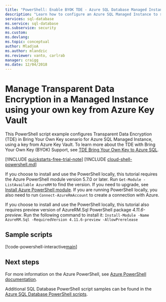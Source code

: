 ```yaml
---
title: "PowerShell: Enable BYOK TDE - Azure SQL Database Managed Instance | Microsoft Docs"
description: "Learn how to configure an Azure SQL Managed Instance to start using BYOK Transparent Data Encryption (TDE) for encryption-at-rest using PowerShell."
services: sql-database
ms.service: sql-database
ms.subservice: security
ms.custom: 
ms.devlang: 
ms.topic: conceptual
author: MladjoA
ms.author: mlandzic
ms.reviewer: vanto, carlrab
manager: craigg
ms.date: 12/04/2018
---
```


# Manage Transparent Data Encryption in a Managed Instance using your own key from Azure Key Vault

This PowerShell script example configures Transparent Data Encryption (TDE) in Bring Your Own Key scenario for Azure SQL Managed Instance, using a key from Azure Key Vault. To learn more about the TDE with Bring Your Own Key (BYOK) Support, see [TDE Bring Your Own Key to Azure SQL](../transparent-data-encryption-byok-azure-sql.md).

[!INCLUDE [quickstarts-free-trial-note](../../../includes/quickstarts-free-trial-note.md)]
[!INCLUDE [cloud-shell-powershell.md](../../../includes/cloud-shell-powershell.md)]

If you choose to install and use the PowerShell locally, this tutorial requires the Azure PowerShell module version 5.7.0 or later. Run `Get-Module -ListAvailable AzureRM` to find the version. If you need to upgrade, see [Install Azure PowerShell module](/powershell/azure/install-azurerm-ps). If you are running PowerShell locally, you also need to run `Connect-AzureRmAccount` to create a connection with Azure.

If you choose to install and use the PowerShell locally, this tutorial also requires preview version of AzureRM.Sql PowerShell package *4.11.6-preview*. Run the following command to install it: `Install-Module -Name AzureRM.Sql -RequiredVersion 4.11.6-preview -AllowPrerelease`

## Sample scripts

[!code-powershell-interactive[main](../../../powershell_scripts/sql-database/transparent-data-encryption/setup-tde-byok-sqlmi.ps1 "Set up BYOK TDE for SQL Managed Instance")]

## Next steps

For more information on the Azure PowerShell, see [Azure PowerShell documentation](/powershell/azure/overview).

Additional SQL Database PowerShell script samples can be found in the [Azure SQL Database PowerShell scripts](../sql-database-powershell-samples.md).
